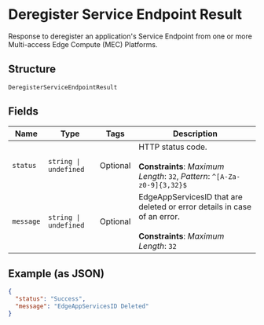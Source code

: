
# Deregister Service Endpoint Result

Response to deregister an application's Service Endpoint from one or more Multi-access Edge Compute (MEC) Platforms.

## Structure

`DeregisterServiceEndpointResult`

## Fields

| Name | Type | Tags | Description |
|  --- | --- | --- | --- |
| `status` | `string \| undefined` | Optional | HTTP status code.<br><br>**Constraints**: *Maximum Length*: `32`, *Pattern*: `^[A-Za-z0-9]{3,32}$` |
| `message` | `string \| undefined` | Optional | EdgeAppServicesID that are deleted or error details in case of an error.<br><br>**Constraints**: *Maximum Length*: `32` |

## Example (as JSON)

```json
{
  "status": "Success",
  "message": "EdgeAppServicesID Deleted"
}
```

